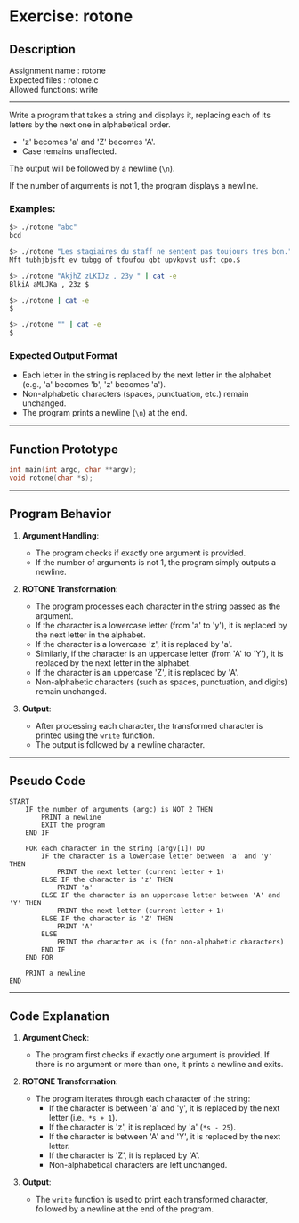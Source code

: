 # Exercise: rotone

## Description

Assignment name  : rotone  
Expected files   : rotone.c  
Allowed functions: write  

--------------------------------------------------------------------------------

Write a program that takes a string and displays it, replacing each of its letters by the next one in alphabetical order.

- 'z' becomes 'a' and 'Z' becomes 'A'.
- Case remains unaffected.

The output will be followed by a newline (`\n`).

If the number of arguments is not 1, the program displays a newline.

### Examples:

```bash
$> ./rotone "abc"
bcd

$> ./rotone "Les stagiaires du staff ne sentent pas toujours tres bon." | cat -e
Mft tubhjbjsft ev tubgg of tfoufou qbt upvkpvst usft cpo.$

$> ./rotone "AkjhZ zLKIJz , 23y " | cat -e
BlkiA aMLJKa , 23z $

$> ./rotone | cat -e
$

$> ./rotone "" | cat -e
$
```

### Expected Output Format

- Each letter in the string is replaced by the next letter in the alphabet (e.g., 'a' becomes 'b', 'z' becomes 'a').
- Non-alphabetic characters (spaces, punctuation, etc.) remain unchanged.
- The program prints a newline (`\n`) at the end.

---

## Function Prototype

```c
int main(int argc, char **argv);
void rotone(char *s);
```

---

## Program Behavior

1. **Argument Handling**:
   - The program checks if exactly one argument is provided.
   - If the number of arguments is not 1, the program simply outputs a newline.

2. **ROTONE Transformation**:
   - The program processes each character in the string passed as the argument.
   - If the character is a lowercase letter (from 'a' to 'y'), it is replaced by the next letter in the alphabet.
   - If the character is a lowercase 'z', it is replaced by 'a'.
   - Similarly, if the character is an uppercase letter (from 'A' to 'Y'), it is replaced by the next letter in the alphabet.
   - If the character is an uppercase 'Z', it is replaced by 'A'.
   - Non-alphabetic characters (such as spaces, punctuation, and digits) remain unchanged.

3. **Output**:
   - After processing each character, the transformed character is printed using the `write` function.
   - The output is followed by a newline character.

---

## Pseudo Code

```
START
    IF the number of arguments (argc) is NOT 2 THEN
        PRINT a newline
        EXIT the program
    END IF

    FOR each character in the string (argv[1]) DO
        IF the character is a lowercase letter between 'a' and 'y' THEN
            PRINT the next letter (current letter + 1)
        ELSE IF the character is 'z' THEN
            PRINT 'a'
        ELSE IF the character is an uppercase letter between 'A' and 'Y' THEN
            PRINT the next letter (current letter + 1)
        ELSE IF the character is 'Z' THEN
            PRINT 'A'
        ELSE
            PRINT the character as is (for non-alphabetic characters)
        END IF
    END FOR

    PRINT a newline
END
```

---

## Code Explanation

1. **Argument Check**:
   - The program first checks if exactly one argument is provided. If there is no argument or more than one, it prints a newline and exits.

2. **ROTONE Transformation**:
   - The program iterates through each character of the string:
     - If the character is between 'a' and 'y', it is replaced by the next letter (i.e., `*s + 1`).
     - If the character is 'z', it is replaced by 'a' (`*s - 25`).
     - If the character is between 'A' and 'Y', it is replaced by the next letter.
     - If the character is 'Z', it is replaced by 'A'.
     - Non-alphabetical characters are left unchanged.

3. **Output**:
   - The `write` function is used to print each transformed character, followed by a newline at the end of the program.

